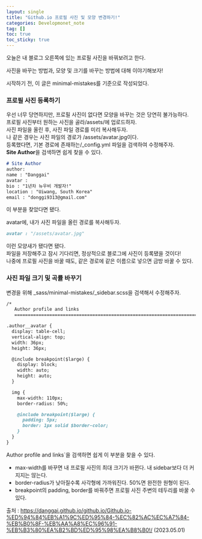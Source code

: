 ```yaml
---
layout: single
title: "Github.io 프로필 사진 및 모양 변경하기!"
categories: Developmonet_note
tag: []
toc: true
toc_sticky: true
---
```


오늘은 내 블로그 오른쪽에 있는 프로필 사진을 바꿔보려고 한다.  

사진을 바꾸는 방법과, 모양 및 크기를 바꾸는 방법에 대해 이야기해보자!  

시작하기 전, 이 글은 minimal-mistakes를 기준으로 작성되었다.  

### 프로필 사진 등록하기  

우선 너무 당연하지만, 프로필 사진이 없다면 모양을 바꾸는 것은 당연히 불가능하다.  
프로필 사진부터 원하는 사진을 골라/assets/에 업로드하자.  
사진 파일을 올린 후, 사진 파일 경로를 미리 복사해두자.  
나 같은 경우는 사진 파일의 경로가 /assets/avatar.jpg이다.  
등록했다면, 기본 경로에 존재하는/_config.yml 파일을 검색하여 수정해주자.  
**Site Author**을 검색하면 쉽게 찾을 수 있다.  

```md
# Site Author
author:
name : "Danggai"
avatar : 
bio : "1년차 뉴우비 개발자!"
location : "Uiwang, South Korea"
email : "donggi9313@gmail.com"
```

이 부분을 찾았다면 됐다.  

avatar에, 내가 사진 파일을 올린 경로를 복사해두자.  

```md
avatar : "/assets/avatar.jpg"
```

이런 모양새가 됐다면 됐다.  
파일을 저장해주고 잠시 기다리면, 정상적으로 블로그에 사진이 등록됐을 것이다!  
나중에 프로필 사진을 바꿀 때도, 같은 경로에 같은 이름으로 넣으면 금방 바꿀 수 있다.  

### 사진 파일 크기 및 곡률 바꾸기  

변경을 위해 _sass/minimal-mistakes/_sidebar.scss을 검색해서 수정해주자.  

```md
/*
   Author profile and links
   ========================================================================== */

.author__avatar {
  display: table-cell;
  vertical-align: top;
  width: 36px;
  height: 36px;

  @include breakpoint($large) {
    display: block;
    width: auto;
    height: auto;
  }

  img {
    max-width: 110px;
    border-radius: 50%;

    @include breakpoint($large) {
      padding: 5px;
      border: 1px solid $border-color;
    }
  }
}
```

Author profile and links`을 검색하면 쉽게 이 부분을 찾을 수 있다.  

- max-width를 바꾸면 내 프로필 사진의 최대 크기가 바뀐다. 내 sidebar보다 더 커지지는 않는다.  
- border-radius가 낮아질수록 사각형에 가까워진다. 50%면 완전한 원형이 된다.  
- breakpoint의 padding, border를 바꿔주면 프로필 사진 주변의 테두리를 바꿀 수 있다.  

출처 : https://danggai.github.io/github.io/Github.io-%ED%94%84%EB%A1%9C%ED%95%84-%EC%82%AC%EC%A7%84-%EB%B0%8F-%EB%AA%A8%EC%96%91-%EB%B3%80%EA%B2%BD%ED%95%98%EA%B8%B0!/ (2023.05.01)